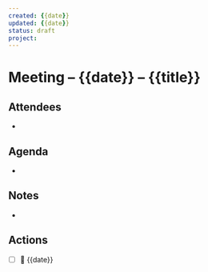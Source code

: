 ```yaml
---
created: {{date}}
updated: {{date}}
status: draft
project: 
---
```


# Meeting – {{date}} – {{title}}

## Attendees
- 

## Agenda
- 

## Notes
- 

## Actions
- [ ]  📅 {{date}}

